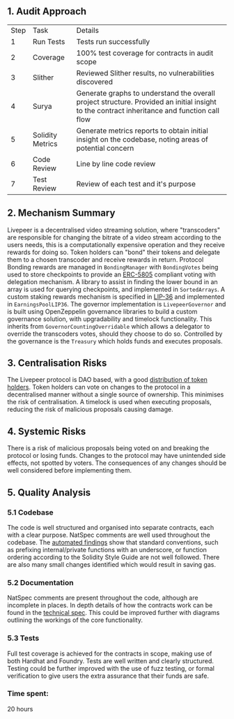 ## 1. Audit Approach

|     |     |     |
| --- | --- | --- |
| Step | Task | Details |
| 1   | Run Tests | Tests run successfully |
| 2   | Coverage | 100% test coverage for contracts in audit scope |
| 3   | Slither | Reviewed Slither results, no vulnerabilities discovered |
| 4   | Surya | Generate graphs to understand the overall project structure. Provided an initial insight to the contract inheritance and function call flow |
| 5   | Solidity Metrics | Generate metrics reports to obtain initial insight on the codebase, noting areas of potential concern |
| 6   | Code Review | Line by line code review |
| 7   | Test Review | Review of each test and it's purpose |

## 2. Mechanism Summary

Livepeer is a decentralised video streaming solution, where "transcoders" are responsible for changing the bitrate of a video stream according to the users needs, this is a computationally expensive operation and they receive rewards for doing so. Token holders can "bond" their tokens and delegate them to a chosen transcoder and receive rewards in return. Protocol Bonding rewards are managed in `BondingManager` with `BondingVotes` being used to store checkpoints to provide an [ERC-5805](https://eips.ethereum.org/EIPS/eip-5805) compliant voting with delegation mechanism. A library to assist in finding the lower bound in an array is used for querying checkpoints, and implemented in `SortedArrays`. A custom staking rewards mechanism is specified in [LIP-36](https://github.com/livepeer/LIPs/blob/master/LIPs/LIP-36.md) and implemented in `EarningsPoolLIP36`. The governor implementation is `LivepeerGovernor` and is built using OpenZeppelin governance libraries to build a custom governance solution, with upgradability and timelock functionality. This inherits from `GovernorCountingOverridable` which allows a delegator to override the transcoders votes, should they choose to do so. Controlled by the governance is the `Treasury` which holds funds and executes proposals.

## 3. Centralisation Risks

The Livepeer protocol is DAO based, with a good [distribution of token holders](https://etherscan.io/token/tokenholderchart/0x58b6a8a3302369daec383334672404ee733ab239). Token holders can vote on changes to the protocol in a decentralised manner without a single source of ownership. This minimises the risk of centralisation. A timelock is used when executing proposals, reducing the risk of malicious proposals causing damage.

## 4. Systemic Risks

There is a risk of malicious proposals being voted on and breaking the protocol or losing funds. Changes to the protocol may have unintended side effects, not spotted by voters. The consequences of any changes should be well considered before implementing them.

## 5. Quality Analysis

### 5.1 Codebase

The code is well structured and organised into separate contracts, each with a clear purpose. NatSpec comments are well used throughout the codebase. The [automated findings](https://github.com/code-423n4/2023-08-livepeer/blob/main/bot-report.md) show that standard conventions, such as prefixing internal/private functions with an underscore, or function ordering according to the Solidity Style Guide are not well followed. There are also many small changes identified which would result in saving gas.

### 5.2 Documentation

NatSpec comments are present throughout the code, although are incomplete in places. In depth details of how the contracts work can be found in the [technical spec](https://github.com/livepeer/LIPs/blob/master/assets/lip-89/treasury_technical_spec.md). This could be improved further with diagrams outlining the workings of the core functionality.

### 5.3 Tests

Full test coverage is achieved for the contracts in scope, making use of both Hardhat and Foundry. Tests are well written and clearly structured. Testing could be further improved with the use of fuzz testing, or formal verification to give users the extra assurance that their funds are safe.

### Time spent:
20 hours